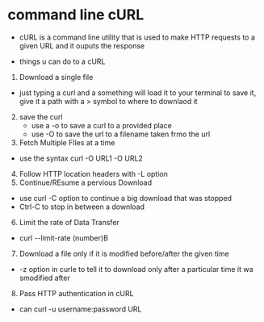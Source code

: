 # command line cURL

* cURL is a command line utility that is used to make HTTP requests to a given URL and it ouputs the response

* things u can do to a cURL

1. Download a single file 
  * just typing a curl and a something will load it to your terminal to save it, give it a path with a > symbol to where to downlaod it
2. save the curl
    * use a -o to save a curl to a provided place
    * use -O to save the url to a filename taken frmo the url
3. Fetch Multiple FIles at a time
  * use the syntax curl -O URL1 -O URL2
4. Follow HTTP location headers with -L option
5. Continue/REsume a pervious Download
  * use curl -C option to continue a big download that was stopped
  * Ctrl-C to stop in between a download
6. Limit the rate of Data Transfer
  * curl --limit-rate (number)B
7. Download a file only if it is modified before/after the given time
  * -z option in curle to tell it to download only after a particular time it wa smodified after
8. Pass HTTP authentication in cURL
  * can curl -u username:password URL  